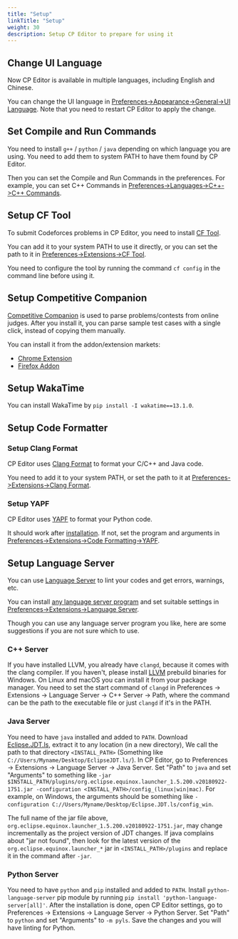 ```yaml
---
title: "Setup"
linkTitle: "Setup"
weight: 30
description: Setup CP Editor to prepare for using it
---
```


## Change UI Language

Now CP Editor is available in multiple languages, including English and Chinese.

You can change the UI language in [Preferences->Appearance->General->UI Language](../preferences/appearance/\_index.md#ui-language). Note that you need to restart CP Editor to apply the change.

## Set Compile and Run Commands

You need to install `g++` / `python` / `java` depending on which language you are using. You need to add them to system PATH to have them found by CP Editor.

Then you can set the Compile and Run Commands in the preferences. For example, you can set C++ Commands in [Preferences->Languages->C++->C++ Commands](../preferences/language/\_index.md#c-commands).

## Setup CF Tool

To submit Codeforces problems in CP Editor, you need to install [CF Tool](https://github.com/xalanq/cf-tool).

You can add it to your system PATH to use it directly, or you can set the path to it in [Preferences->Extensions->CF Tool](../preferences/extensions/\_index.md#cf-tool).

You need to configure the tool by running the command `cf config` in the command line before using it.

## Setup Competitive Companion

[Competitive Companion](https://github.com/jmerle/competitive-companion) is used to parse problems/contests from online judges. After you install it, you can parse sample test cases with a single click, instead of copying them manually.

You can install it from the addon/extension markets:

-   [Chrome Extension](https://chrome.google.com/webstore/detail/competitive-companion/cjnmckjndlpiamhfimnnjmnckgghkjbl)
-   [Firefox Addon](https://addons.mozilla.org/en-US/firefox/addon/competitive-companion/)

## Setup WakaTime

You can install WakaTime by `pip install -I wakatime==13.1.0`.

## Setup Code Formatter

### Setup Clang Format

CP Editor uses [Clang Format](http://releases.llvm.org/download.html) to format your C/C++ and Java code.

You need to add it to your system PATH, or set the path to it at [Preferences->Extensions->Clang Format](../preferences/extensions/\_index.md#clang-format).

### Setup YAPF

CP Editor uses [YAPF](https://github.com/google/yapf) to format your Python code.

It should work after [installation](https://github.com/google/yapf#installation). If not, set the program and arguments in [Preferences->Extensions->Code Formatting->YAPF](../preferences/extensions/\_index.md#yapf).

## Setup Language Server

You can use [Language Server](https://microsoft.github.io/language-server-protocol/) to lint your codes and get errors, warnings, etc.

You can install [any language server program](https://microsoft.github.io/language-server-protocol/implementors/servers/) and set suitable settings in [Preferences->Extensions->Language Server](../preferences/extensions/\_index.md#language-server).

Though you can use any language server program you like, here are some suggestions if you are not sure which to use.

### C++ Server

If you have installed LLVM, you already have `clangd`, because it comes with the clang compiler. If you haven't, please install [LLVM](https://releases.llvm.org/download.html) prebuild binaries for Windows. On Linux and macOS you can install it from your package manager. You need to set the start command of `clangd` in Preferences -> Extensions -> Language Server -> C++ Server -> Path, where the command can be the path to the executable file or just `clangd` if it's in the PATH.

### Java Server

You need to have `java` installed and added to `PATH`. Download [Eclipse.JDT.ls](http://download.eclipse.org/jdtls/snapshots/jdt-language-server-latest.tar.gz), extract it to any location (in a new directory), We call the path to that directory `<INSTALL_PATH>` (Something like `C://Users/Myname/Desktop/EclipseJDT.ls/`). In CP Editor, go to Preferences -> Extensions -> Language Server -> Java Server. Set "Path" to `java` and set "Arguments" to something like `-jar $INSTALL_PATH/plugins/org.eclipse.equinox.launcher_1.5.200.v20180922-1751.jar -configuration <INSTALL_PATH>/config_(linux|win|mac)`. For example, on Windows, the arguments should be something like `-configuration C://Users/Myname/Desktop/Eclipse.JDT.ls/config_win`.

The full name of the jar file above, `org.eclipse.equinox.launcher_1.5.200.v20180922-1751.jar`, may change incrementally as the project version of JDT changes. If java complains about "jar not found", then look for the latest version of the `org.eclipse.equinox.launcher_*` jar in `<INSTALL_PATH>/plugins` and replace it in the command after `-jar`.

### Python Server

You need to have `python` and `pip` installed and added to `PATH`. Install `python-language-server` pip module by running `pip install 'python-language-server[all]'`. After the installation is done, open CP Editor settings, go to Preferences -> Extensions -> Language Server -> Python Server. Set "Path" to `python` and set "Arguments" to `-m pyls`. Save the changes and you will have linting for Python.
